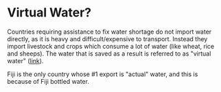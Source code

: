 # Virtual Water?

Countries requiring assistance to fix water shortage do not import water directly, as it is heavy and difficult/expensive to transport. Instead they import livestock and crops which consume a lot of water (like wheat, rice and sheeps). The water that is saved as a result is referred to as "virtual water" ([link](https://wmc.landfood.ubc.ca/webapp/VWM/course/food-export-virtual-water/introduction/)).

Fiji is the only country whose #1 export is "actual" water, and this is because of Fiji bottled water.
